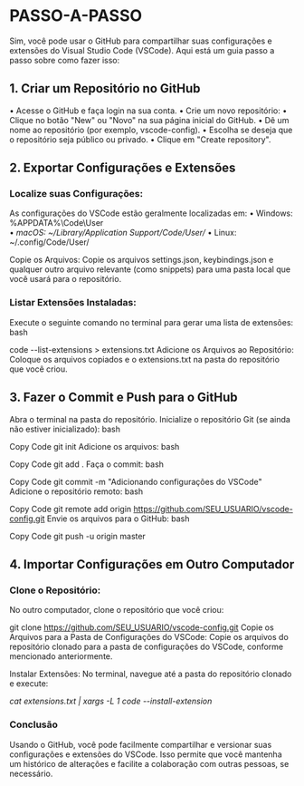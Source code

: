 # PASSO-A-PASSO

Sim, você pode usar o GitHub para compartilhar suas configurações e extensões do Visual Studio Code (VSCode). Aqui está um guia passo a passo sobre como fazer isso:

## 1. Criar um Repositório no GitHub
• Acesse o GitHub e faça login na sua conta.
• Crie um novo repositório:
• Clique no botão "New" ou "Novo" na sua página inicial do GitHub.
• Dê um nome ao repositório (por exemplo, vscode-config).
• Escolha se deseja que o repositório seja público ou privado.
• Clique em "Create repository".
## 2. Exportar Configurações e Extensões
### Localize suas Configurações:

As configurações do VSCode estão geralmente localizadas em:
• Windows: %APPDATA%\Code\User\
• *macOS: ~/Library/Application Support/Code/User/*
• Linux: ~/.config/Code/User/

Copie os Arquivos:
Copie os arquivos settings.json, keybindings.json e qualquer outro arquivo relevante (como snippets) para uma pasta local que você usará para o repositório.

### Listar Extensões Instaladas:
Execute o seguinte comando no terminal para gerar uma lista de extensões:
bash

code --list-extensions > extensions.txt
Adicione os Arquivos ao Repositório:
Coloque os arquivos copiados e o extensions.txt na pasta do repositório que você criou.

## 3. Fazer o Commit e Push para o GitHub
Abra o terminal na pasta do repositório.
Inicialize o repositório Git (se ainda não estiver inicializado):
bash

Copy Code
git init
Adicione os arquivos:
bash

Copy Code
git add .
Faça o commit:
bash

Copy Code
git commit -m "Adicionando configurações do VSCode"
Adicione o repositório remoto:
bash

Copy Code
git remote add origin https://github.com/SEU_USUARIO/vscode-config.git
Envie os arquivos para o GitHub:
bash

Copy Code
git push -u origin master

## 4. Importar Configurações em Outro Computador

### Clone o Repositório:
No outro computador, clone o repositório que você criou:

git clone https://github.com/SEU_USUARIO/vscode-config.git
Copie os Arquivos para a Pasta de Configurações do VSCode:
Copie os arquivos do repositório clonado para a pasta de configurações do VSCode, conforme mencionado anteriormente.

Instalar Extensões:
No terminal, navegue até a pasta do repositório clonado e execute:

*cat extensions.txt | xargs -L 1 code --install-extension*

### Conclusão
Usando o GitHub, você pode facilmente compartilhar e versionar suas configurações e extensões do VSCode. Isso permite que você mantenha um histórico de alterações e facilite a colaboração com outras pessoas, se necessário.